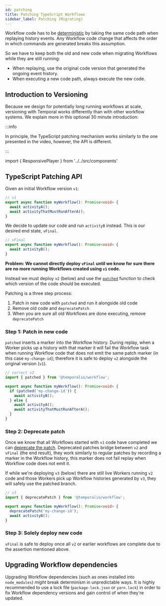 ```yaml
---
id: patching
title: Patching TypeScript Workflows
sidebar_label: Patching (Migrating)
---
```


Workflow code has to be [deterministic](/docs/typescript/determinism) by taking the same code path when replaying history events.
Any Workflow code change that affects the order in which commands are generated breaks this assumption.

So we have to keep both the old and new code when migrating Workflows while they are still running:

- When replaying, use the original code version that generated the ongoing event history.
- When executing a new code path, always execute the
  new code.

## Introduction to Versioning

Because we design for potentially long running workflows at scale, versioning with Temporal works differently than with other workflow systems.
We explain more in this optional 30 minute introduction:

:::info

In principle, the TypeScript patching mechanism works similarly to the one presented in the video, however, the API is different.

:::

import { ResponsivePlayer } from '../../src/components'

<ResponsivePlayer url='https://www.youtube.com/watch?v=kkP899WxgzY' />

## TypeScript Patching API

Given an initial Workflow version `v1`:

```ts
// v1
export async function myWorkflow(): Promise<void> {
  await activityA();
  await activityThatMustRunAfterA();
}
```

We decide to update our code and run `activityB` instead.
This is our desired end state, `vFinal`.

```ts
// vFinal
export async function myWorkflow(): Promise<void> {
  await activityB();
}
```

**Problem: We cannot directly deploy `vFinal` until we know for sure there are no more running Workflows created using `v1` code.**

Instead we must deploy `v2` (below) and use the [`patched`](https://nodejs.temporal.io/api/namespaces/workflow#patched) function to check which version of the code should be executed.

Patching is a three step process:

1. Patch in new code with `patched` and run it alongside old code
2. Remove old code and `deprecatePatch`
3. When you are sure all old Workflows are done executing, remove `deprecatePatch`

### Step 1: Patch in new code

`patched` inserts a marker into the Workflow history. During replay, when a Worker picks up a history with that marker it will fail the Workflow task when running Workflow code that does not emit the same patch marker (in this case `my-change-id`); therefore it is safe to deploy `v2` alongside the original version (`v1`).

```ts
// correct v2
import { patched } from '@temporalio/workflow';

export async function myWorkflow(): Promise<void> {
  if (patched('my-change-id')) {
    await activityB();
  } else {
    await activityA();
    await activityThatMustRunAfterA();
  }
}
```

### Step 2: Deprecate patch

Once we know that all Workflows started with `v1` code have completed we can [deprecate the patch](https://nodejs.temporal.io/api/namespaces/workflow#deprecatepatch).
Deprecated patches bridge between `v2` and `vFinal` (the end result), they work similarly to regular patches by recording a marker in the Workflow history, this marker does not fail replay when Workflow code does not emit it.

If while we're deploying `v3` (below) there are still live Workers running `v2` code and those Workers pick up Workflow histories generated by `v3`, they will safely use the patched branch.

```ts
// v3
import { deprecatePatch } from '@temporalio/workflow';

export async function myWorkflow(): Promise<void> {
  deprecatePatch('my-change-id');
  await activityB();
}
```

### Step 3: Solely deploy new code

`vFinal` is safe to deploy once all `v2` or earlier workflows are complete due to the assertion mentioned above.

## Upgrading Workflow dependencies

Upgrading Workflow dependencies (such as ones installed into `node_modules`) _might_ break determinism in unpredictable ways.
It is highly recommended to use a lock file (`package-lock.json` or `yarn.lock`) in order to fix Workflow dependency versions and gain control of when they're updated.
